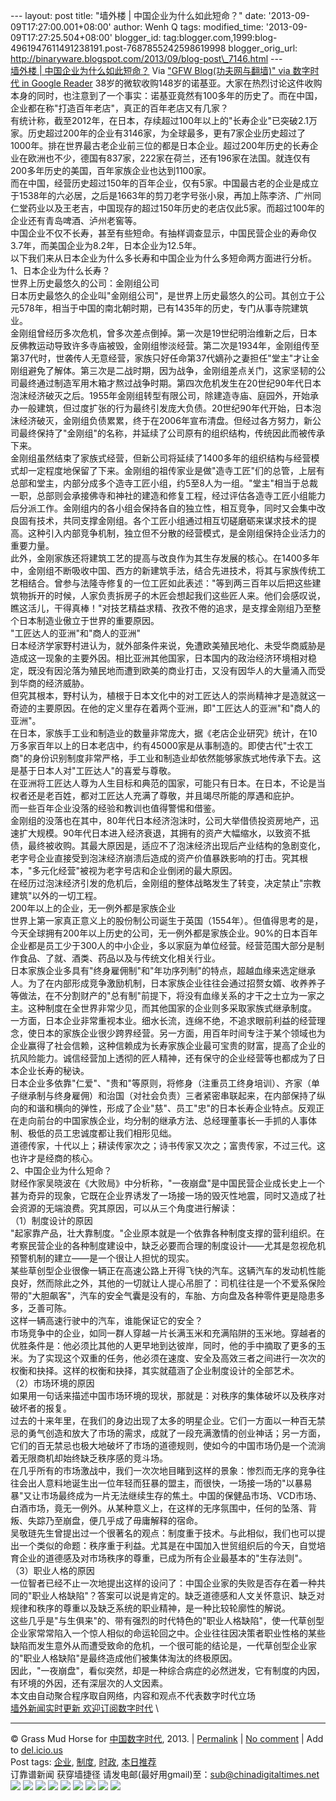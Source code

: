 --- layout: post title: "墙外楼 | 中国企业为什么如此短命？" date:
'2013-09-09T17:27:00.001+08:00' author: Wenh Q tags: modified\_time:
'2013-09-09T17:27:25.504+08:00' blogger\_id:
tag:blogger.com,1999:blog-4961947611491238191.post-7687855242598619998
blogger\_orig\_url:
http://binaryware.blogspot.com/2013/09/blog-post\_7146.html ---
[\
墙外楼 |
中国企业为什么如此短命？](http://feedproxy.google.com/~r/chinagfwblog/~3/kBjdl4Ei8kU/)
Via ["GFW Blog(功夫网与翻墙)" via 数字时代 in Google
Reader](https://www.blogger.com/blogger.g?blogID=4961947611491238191&pli=1)
38岁的微软收购148岁的诺基亚。大家在热烈讨论这件收购本身的同时，也注意到了一个事实：诺基亚竟然有100多年的历史了。而在中国，企业都在称"打造百年老店"，真正的百年老店又有几家？\
有统计称，截至2012年，在日本，存续超过100年以上的"长寿企业"已突破2.1万家。历史超过200年的企业有3146家，为全球最多，更有7家企业历史超过了1000年。排在世界最古老企业前三位的都是日本企业。超过200年历史的长寿企业在欧洲也不少，德国有837家，222家在荷兰，还有196家在法国。就连仅有200多年历史的美国，百年家族企业也达到1100家。\
而在中国，经营历史超过150年的百年企业，仅有5家。中国最古老的企业是成立于1538年的六必居，之后是1663年的剪刀老字号张小泉，再加上陈李济、广州同仁堂药业以及王老吉，中国现存的超过150年历史的老店仅此5家。而超过100年的企业还有青岛啤酒、泸州老窖等。\
中国企业不仅不长寿，甚至有些短命。有抽样调查显示，中国民营企业的寿命仅3.7年，而美国企业为8.2年，日本企业为12.5年。\
以下我们来从日本企业为什么多长寿和中国企业为什么多短命两方面进行分析。\
1、日本企业为什么长寿？\
世界上历史最悠久的公司：金刚组公司\
日本历史最悠久的企业叫"金刚组公司"，是世界上历史最悠久的公司。其创立于公元578年，相当于中国的南北朝时期，已有1435年的历史，专门从事寺院建筑业。\
金刚组曾经历多次危机，曾多次差点倒掉。第一次是19世纪明治维新之后，日本反佛教运动导致许多寺庙被毁，金刚组惨淡经营。第二次是1934年，金刚组传至第37代时，世袭传人无意经营，家族只好任命第37代嫡孙之妻担任"堂主"才让金刚组避免了解体。第三次是二战时期，因为战争，金刚组差点关门，这家坚韧的公司最终通过制造军用木箱才熬过战争时期。第四次危机发生在20世纪90年代日本泡沫经济破灭之后。1955年金刚组转型有限公司，除建造寺庙、庭园外，开始承办一般建筑，但过度扩张的行为最终引发庞大负债。20世纪90年代开始，日本泡沫经济破灭，金刚组负债累累，终于在2006年宣布清盘。但经过各方努力，新公司最终保持了"金刚组"的名称，并延续了公司原有的组织结构，传统因此而被传承下来。\
金刚组虽然结束了家族式经营，但新公司将延续了1400多年的组织结构与经营模式却一定程度地保留了下来。金刚组的祖传家业是做"造寺工匠"们的总管，上层有总部和堂主，内部分成多个造寺工匠小组，约5至8人为一组。"堂主"相当于总裁一职，总部则会承接佛寺和神社的建造和修复工程，经过评估各造寺工匠小组能力后分派工作。金刚组内的各小组会保持各自的独立性，相互竞争，同时又会集中改良固有技术，共同支撑金刚组。各个工匠小组通过相互切磋磨砺来谋求技术的提高。这种引入内部竞争机制，独立但不分散的经营模式，是金刚组保持企业活力的重要力量。\
此外，金刚家族还将建筑工艺的提高与改良作为其生存发展的核心。在1400多年中，金刚组不断吸收中国、西方的新建筑手法，结合先进技术，将其与家族传统工艺相结合。曾参与法隆寺修复的一位工匠如此表述："等到两三百年以后把这些建筑物拆开的时候，人家负责拆房子的木匠会想起我们这些匠人来。他们会感叹说，瞧这活儿，干得真棒！"对技艺精益求精、孜孜不倦的追求，是支撑金刚组乃至整个日本制造业傲立于世界的重要原因。\
"工匠达人的亚洲"和"商人的亚洲"\
日本经济学家野村进认为，就外部条件来说，免遭欧美殖民地化、未受华商威胁是造成这一现象的主要外因。相比亚洲其他国家，日本国内的政治经济环境相对稳定，既没有因沦落为殖民地而遭到欧美的商业打击，又没有因华人的大量涌入而受到华商的经济威胁。\
但究其根本，野村认为，植根于日本文化中的对工匠达人的崇尚精神才是造就这一奇迹的主要原因。在他的定义里存在着两个亚洲，即"工匠达人的亚洲"和"商人的亚洲"。\
在日本，家族手工业和制造业的数量非常庞大，据《老店企业研究》统计，在10万多家百年以上的日本老店中，约有45000家是从事制造的。即使古代"士农工商"的身份识别制度非常严格，手工业和制造业却依然能够家族式地传承下去。这是基于日本人对"工匠达人"的喜爱与尊敬。\
在亚洲将工匠达人尊为人生目标和典范的国家，可能只有日本。在日本，不论是当权者还是老百姓，都对工匠达人充满了尊敬，并且竭尽所能的厚遇和庇护。\
而一些百年企业没落的经验和教训也值得警惕和借鉴。\
金刚组的没落也在其中，80年代日本经济泡沫时，公司大举借债投资房地产，迅速扩大规模。90年代日本进入经济衰退，其拥有的资产大幅缩水，以致资不抵债，最终被收购。其最大原因是，适应不了泡沫经济出现后产业结构的急剧变化，老字号企业直接受到泡沫经济崩溃后造成的资产价值暴跌影响的打击。究其根本，"多元化经营"被视为老字号店和企业倒闭的最大原因。\
在经历过泡沫经济引发的危机后，金刚组的整体战略发生了转变，决定禁止"宗教建筑"以外的一切工程。\
200年以上的企业，无一例外都是家族企业\
世界上第一家真正意义上的股份制公司诞生于英国（1554年）。但值得思考的是，今天全球拥有200年以上历史的公司，无一例外都是家族企业。90%的日本百年企业都是员工少于300人的中小企业，多以家庭为单位经营。经营范围大部分是制作食品、了就、酒类、药品以及与传统文化相关行业。\
日本家族企业多具有"终身雇佣制"和"年功序列制"的特点，超越血缘来选定继承人。为了在内部形成竞争激励机制，日本家族企业往往会通过招赘女婿、收养养子等做法，在不分割财产的"总有制"前提下，将没有血缘关系的才干之士立为一家之主。这种制度在全世界非常少见，而其他国家的企业则多采取家族式继承制度。\
一方面，日本企业非常重视本业。细水长流，连绵不绝，不追求眼前利益的经营理念，使日本的家族企业很少跨界经营。另一方面，用百年时间专注于某个领域也为企业赢得了社会信赖，这种信赖成为长寿家族企业最可宝贵的财富，提高了企业的抗风险能力。诚信经营加上透彻的匠人精神，还有保守的企业经营等也都成为了日本企业长寿的秘诀。\
日本企业多依靠"仁爱"、"贵和"等原则，将修身（注重员工终身培训）、齐家（单子继承制与终身雇佣）和治国（对社会负责）三者紧密串联起来，在内部保持了纵向的和谐和横向的弹性，形成了企业"慈"、员工"忠"的日本长寿企业特点。反观正在走向前台的中国家族企业，均分制的继承方法、总经理董事长一手抓的人事体制、极低的员工忠诚度都让我们相形见绌。\
道德传家，十代以上；耕读传家次之；诗书传家又次之；富贵传家，不过三代。这也许才是经商的核心。\
2、中国企业为什么短命？\
财经作家吴晓波在《大败局》中分析称，"一夜崩盘"是中国民营企业成长史上一个甚为奇异的现象，它既在企业界诱发了一场接一场的毁灭性地震，同时又造成了社会资源的无端浪费。究其原因，可以从三个角度进行解读：\
（1）制度设计的原因\
"起家靠产品，壮大靠制度。"企业原本就是一个依靠各种制度支撑的营利组织。在考察民营企业的各种制度建设中，缺乏必要而合理的制度设计——尤其是忽视危机预警机制的建立——是一个很让人担忧的现实。\
某些草创型企业很像一辆正在高速公路上开得飞快的汽车。这辆汽车的发动机性能良好，然而除此之外，其他的一切就让人提心吊胆了：司机往往是一个不爱系保险带的"大胆飙客"，汽车的安全气囊是没有的，车胎、方向盘及各种零件更是隐患多多，乏善可陈。\
这样一辆高速行驶中的汽车，谁能保证它的安全？\
市场竞争中的企业，如同一群人穿越一片长满玉米和充满陷阱的玉米地。穿越者的优胜条件是：他必须比其他的人更早地到达彼岸，同时，他的手中摘取了更多的玉米。为了实现这个双重的任务，他必须在速度、安全及高效三者之间进行一次次的权衡和抉择。这样的权衡和抉择，其实就蕴涵了企业制度设计的全部艺术。\
（2）市场环境的原因\
如果用一句话来描述中国市场环境的现状，那就是：对秩序的集体破坏以及秩序对破坏者的报复。\
过去的十来年里，在我们的身边出现了太多的明星企业。它们一方面以一种百无禁忌的勇气创造和放大了市场的需求，成就了一段充满激情的创业神话；另一方面，它们的百无禁忌也极大地破坏了市场的道德规则，使如今的中国市场仍是一个流淌着无限商机却始终缺乏秩序感的竞斗场。\
在几乎所有的市场激战中，我们一次次地目睹到这样的景象：惨烈而无序的竞争往往会出人意料地诞生出一位年轻而狂暴的盟主，而很快，一场接一场的"以暴易暴"又让市场最终成为一片无法继续生存的焦土。中国的保健品市场、VCD市场、白酒市场，竟无一例外。从某种意义上，在这样的无序氛围中，任何的坠落、背叛、失踪乃至崩盘，便几乎成了毋庸解释的宿命。\
吴敬琏先生曾提出过一个很著名的观点：制度重于技术。与此相似，我们也可以提出一个类似的命题：秩序重于利益。尤其是在中国加入世贸组织后的今天，自觉培育企业的道德感及对市场秩序的尊重，已成为所有企业最基本的"生存法则"。\
（3）职业人格的原因\
一位智者已经不止一次地提出这样的设问了：中国企业家的失败是否存在着一种共同的"职业人格缺陷"？答案可以说是肯定的。缺乏道德感和人文关怀意识、缺乏对规律和秩序的尊重以及缺乏系统的职业精神，是一种比较轮廓性的解说。\
这些几乎是"与生俱来"的、带有强烈的时代特色的"职业人格缺陷"，使一代草创型企业家常常陷入一个惊人相似的命运轮回之中。企业往往因决策者职业性格的某些缺陷而发生意外从而遭受致命的危机，一个很可能的结论是，一代草创型企业家的"职业人格缺陷"是最终造成他们被集体淘汰的终极原因。\
因此，"一夜崩盘"，看似突然，却是一种综合病症的必然迸发，它有制度的内因，有环境的外因，还有深层次的人文因素。\
本文由自动聚合程序取自网络，内容和观点不代表数字时代立场\
[墙外新闻实时更新 欢迎订阅数字时代](http://eepurl.com/msuvD) \

* * * * *

© Grass Mud Horse for
[中国数字时代](http://chinadigitaltimes.net/chinese), 2013. |
[Permalink](http://chinadigitaltimes.net/chinese/2013/09/%E5%A2%99%E5%A4%96%E6%A5%BC-%E4%B8%AD%E5%9B%BD%E4%BC%81%E4%B8%9A%E4%B8%BA%E4%BB%80%E4%B9%88%E5%A6%82%E6%AD%A4%E7%9F%AD%E5%91%BD%EF%BC%9F/)
| [No
comment](http://chinadigitaltimes.net/chinese/2013/09/%E5%A2%99%E5%A4%96%E6%A5%BC-%E4%B8%AD%E5%9B%BD%E4%BC%81%E4%B8%9A%E4%B8%BA%E4%BB%80%E4%B9%88%E5%A6%82%E6%AD%A4%E7%9F%AD%E5%91%BD%EF%BC%9F/#comments)
| Add to
[del.icio.us](http://del.icio.us/post?url=http://chinadigitaltimes.net/chinese/2013/09/%E5%A2%99%E5%A4%96%E6%A5%BC-%E4%B8%AD%E5%9B%BD%E4%BC%81%E4%B8%9A%E4%B8%BA%E4%BB%80%E4%B9%88%E5%A6%82%E6%AD%A4%E7%9F%AD%E5%91%BD%EF%BC%9F/&title=%E5%A2%99%E5%A4%96%E6%A5%BC%20%7C%20%E4%B8%AD%E5%9B%BD%E4%BC%81%E4%B8%9A%E4%B8%BA%E4%BB%80%E4%B9%88%E5%A6%82%E6%AD%A4%E7%9F%AD%E5%91%BD%EF%BC%9F)
\
 Post tags:
[企业](http://chinadigitaltimes.net/chinese/tag/%E4%BC%81%E4%B8%9A/?category=10466),
[制度](http://chinadigitaltimes.net/chinese/tag/%E5%88%B6%E5%BA%A6/?category=10466),
[时政](http://chinadigitaltimes.net/chinese/tag/%E6%97%B6%E6%94%BF/?category=10466),
[本日推荐](http://chinadigitaltimes.net/chinese/tag/%E6%9C%AC%E6%97%A5%E6%8E%A8%E8%8D%90/?category=10466)\
 订靠谱新闻 获穿墙捷径
请发电邮(最好用gmail)至：sub@chinadigitaltimes.net\
[![](http://feeds.feedburner.com/~ff/chinagfwblog?d=yIl2AUoC8zA)](http://feeds.feedburner.com/~ff/chinagfwblog?a=kBjdl4Ei8kU:I2fTIIRG9sI:yIl2AUoC8zA)
[![](http://feeds.feedburner.com/~ff/chinagfwblog?i=kBjdl4Ei8kU:I2fTIIRG9sI:-BTjWOF_DHI)](http://feeds.feedburner.com/~ff/chinagfwblog?a=kBjdl4Ei8kU:I2fTIIRG9sI:-BTjWOF_DHI)
[![](http://feeds.feedburner.com/~ff/chinagfwblog?i=kBjdl4Ei8kU:I2fTIIRG9sI:F7zBnMyn0Lo)](http://feeds.feedburner.com/~ff/chinagfwblog?a=kBjdl4Ei8kU:I2fTIIRG9sI:F7zBnMyn0Lo)
[![](http://feeds.feedburner.com/~ff/chinagfwblog?i=kBjdl4Ei8kU:I2fTIIRG9sI:V_sGLiPBpWU)](http://feeds.feedburner.com/~ff/chinagfwblog?a=kBjdl4Ei8kU:I2fTIIRG9sI:V_sGLiPBpWU)
[![](http://feeds.feedburner.com/~ff/chinagfwblog?d=qj6IDK7rITs)](http://feeds.feedburner.com/~ff/chinagfwblog?a=kBjdl4Ei8kU:I2fTIIRG9sI:qj6IDK7rITs)
[![](http://feeds.feedburner.com/~ff/chinagfwblog?d=l6gmwiTKsz0)](http://feeds.f%20%20%20eedburner.com/~ff/chinagfwblog?a=kBjdl4Ei8kU:I2fTIIRG9sI:l6gmwiTKsz0)
[![](http://feeds.feedburner.com/~ff/chinagfwblog?i=kBjdl4Ei8kU:I2fTIIRG9sI:gIN9vFwOqvQ)](http://feeds.feedburner.com/~ff/chinagfwblog?a=kBjdl4Ei8kU:I2fTIIRG9sI:gIN9vFwOqvQ)
[![](http://feeds.feedburner.com/~ff/chinagfwblog?d=TzevzKxY174)](http://feeds.feedburner.com/~ff/chinagfwblog?a=kBjdl4Ei8kU:I2fTIIRG9sI:TzevzKxY174)
![](http://feeds.feedburner.com/~r/chinagfwblog/~4/kBjdl4Ei8kU)
